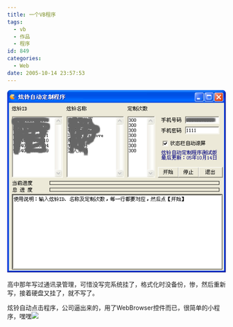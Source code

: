 ```yaml
---
title: 一个VB程序
tags:
  - vb
  - 作品
  - 程序
id: 849
categories:
  - Web
date: 2005-10-14 23:57:53
---
```


![](/images/2005/10/14_27_2214036766_12699.gif)

高中那年写过通讯录管理，可惜没写完系统挂了，格式化时没备份，惨，然后重新写，接着硬盘又挂了，就不写了。

炫铃自动点击程序，公司逼出来的，用了WebBrowser控件而已，很简单的小程序，嘿嘿![](/images/2007/07/29_em118_12849.gif)